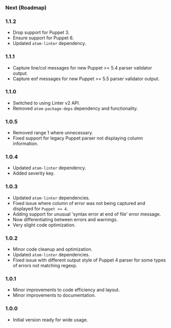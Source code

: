 ### Next (Roadmap)

### 1.1.2
- Drop support for Puppet 3.
- Ensure support for Puppet 6.
- Updated `atom-linter` dependency.

### 1.1.1
- Capture line/col messages for new Puppet >= 5.4 parser validator output.
- Capture eof messages for new Puppet >= 5.5 parser validator output.

### 1.1.0
- Switched to using Linter v2 API.
- Removed `atom-package-deps` dependency and functionality.

### 1.0.5
- Removed range 1 where unnecessary.
- Fixed support for legacy Puppet parser not displaying column information.

### 1.0.4
- Updated `atom-linter` dependency.
- Added severity key.

### 1.0.3
- Updated `atom-linter` dependencies.
- Fixed issue where column of error was not being captured and displayed for `Puppet >= 4`.
- Adding support for unusual 'syntax error at end of file' error message.
- Now differentiating between errors and warnings.
- Very slight code optimization.

### 1.0.2
- Minor code cleanup and optimization.
- Updated `atom-linter` dependencies.
- Fixed issue with different output style of Puppet 4 parser for some types of errors not matching regexp.

### 1.0.1
- Minor improvements to code efficiency and layout.
- Minor improvements to documentation.

### 1.0.0
- Initial version ready for wide usage.
